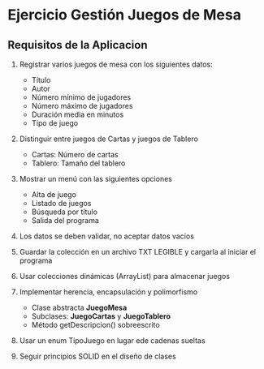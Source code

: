 # Ejercicio Gestión Juegos de Mesa

## Requisitos de la Aplicacion

1. Registrar varios juegos de mesa con los siguientes datos:
   - Título
   - Autor
   - Número mínimo de jugadores
   - Número máximo de jugadores
   - Duración media en minutos
   - Tipo de juego

2. Distinguir entre juegos de Cartas y juegos de Tablero
   - Cartas: Número de cartas
   - Tablero: Tamaño del tablero

3. Mostrar un menú con las siguientes opciones
   - Alta de juego
   - Listado de juegos
   - Búsqueda por título
   - Salida del programa

4. Los datos se deben validar, no aceptar datos vacíos

5. Guardar la colección en un archivo TXT LEGIBLE y cargarla al iniciar el programa

6. Usar colecciones dinámicas (ArrayList) para almacenar juegos

7. Implementar herencia, encapsulación y polimorfismo
    - Clase abstracta **JuegoMesa**
    - Subclases: **JuegoCartas** y **JuegoTablero**
    - Método getDescripcion() sobreescrito

8. Usar un enum TipoJuego en lugar ede cadenas sueltas

9. Seguir principios SOLID en el diseño de clases
